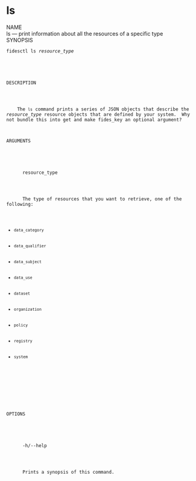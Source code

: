<h1>ls</h1>

<div class="label">NAME</div>

<div class="content">
  <span class="mono">ls</span> &mdash; print information about all the resources of a specific type
</div>

<div class="label">SYNOPSIS</div>

<div class="content">
  <pre><code>fidesctl ls <i>resource_type</i>
  </div>

  <div class="label">DESCRIPTION</div>

  <div class="content">
    The <code>ls</code> command prints a series of JSON objects that describe the <i>resource_type</i> resource objects that are defined by your system.  <span class="comment">Why not bundle this into get and make fides_key an optional argument?</span>
  </div>
  <div class="label">ARGUMENTS</div>
  <div class="content">
    <div class="monoi">
      resource_type
    </div>
    <div class="content">
      The type of resources that you want to retrieve, one of the following:
      <ul>
        <li><code>data_category</code></li>
        <li><code>data_qualifier</code></li>
        <li><code>data_subject</code></li>
        <li><code>data_use</code></li>
        <li><code>dataset</code></li>
        <li><code>organization</code></li>
        <li><code>policy</code></li>
        <li><code>registry</code></li>
        <li><code>system</code></li>
      </ul>
    </div>
  </div>


  <div class="label">OPTIONS</div>
  <div class="content">
    <div class="mono">
      -h/--help
    </div>
    <div class="content">
      Prints a synopsis of this command.
    </div>
  </div>
</div>


